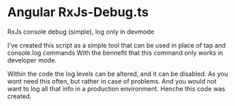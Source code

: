 # Angular RxJs-Debug.ts
RxJs console debug (simple), log only in devmode

I've created this script as a simple tool that can be used in place of tap and console.log commands
With the bennefit that this command only works in developer mode.

Within the code the log levels can be altered, and it can be disabled.
As you wont need this often, but rather in case of problems.
And you would not want to log all that info in a production environment.
Henche this code was created.

